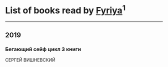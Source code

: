 # List of books read by [Fyriya](https://plus.google.com/u/0/109038786800069495823/)<sup>1</sup>
---

## 2019

### Бегающий сейф цикл 3 книги
СЕРГЕЙ ВИШНЕВСКИЙ



